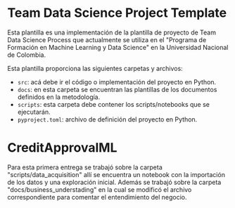 # Team Data Science Project Template

Esta plantilla es una implementación de la plantilla de proyecto de Team Data Science Process que actualmente se utiliza en el "Programa de Formación en Machine Learning y Data Science" en la Universidad Nacional de Colombia.

Esta plantilla proporciona las siguientes carpetas y archivos:

* `src`: acá debe ir el código o implementación del proyecto en Python.
* `docs`: en esta carpeta se encuentran las plantillas de los documentos definidos en la metodología.
* `scripts`: esta carpeta debe contener los scripts/notebooks que se ejecutarán.
* `pyproject.toml`: archivo de definición del proyecto en Python.
  
# CreditApprovalML

Para esta primera entrega se trabajó sobre la carpeta "scripts/data_acquisition" allí se encuentra un notebook con la importación de los datos y una exploración inicial.
Además se trabajó sobre la carpeta "docs/business_understading" en la cual se modificó el archivo correspondiente para comentar el entendimiento del negocio.
